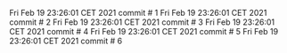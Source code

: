 Fri Feb 19 23:26:01 CET 2021
commit # 1
Fri Feb 19 23:26:01 CET 2021
commit # 2
Fri Feb 19 23:26:01 CET 2021
commit # 3
Fri Feb 19 23:26:01 CET 2021
commit # 4
Fri Feb 19 23:26:01 CET 2021
commit # 5
Fri Feb 19 23:26:01 CET 2021
commit # 6
